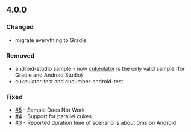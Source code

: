 ## 4.0.0

### Changed
 * migrate everything to Gradle
 
### Removed
  * android-studio sample - now [cukeulator](https://github.com/cucumber/cucumber-android/tree/master/cukeulator) is the only valid sample (for Gradle and Android Studio)
  * cukeulator-test and cucumber-android-test

### Fixed
 * [#5](https://github.com/cucumber/cucumber-android/issues/5) - Sample Does Not Work
 * [#4](https://github.com/cucumber/cucumber-android/issues/4) - Support for parallel cukes 
 * [#3](https://github.com/cucumber/cucumber-android/issues/3) - Reported duration time of scenario is about 0ms on Android  